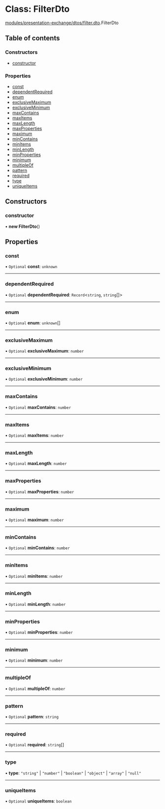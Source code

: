 # Class: FilterDto

[modules/presentation-exchange/dtos/filter.dto](../modules/modules_presentation_exchange_dtos_filter_dto.md).FilterDto

## Table of contents

### Constructors

- [constructor](modules_presentation_exchange_dtos_filter_dto.FilterDto.md#constructor)

### Properties

- [const](modules_presentation_exchange_dtos_filter_dto.FilterDto.md#const)
- [dependentRequired](modules_presentation_exchange_dtos_filter_dto.FilterDto.md#dependentrequired)
- [enum](modules_presentation_exchange_dtos_filter_dto.FilterDto.md#enum)
- [exclusiveMaximum](modules_presentation_exchange_dtos_filter_dto.FilterDto.md#exclusivemaximum)
- [exclusiveMinimum](modules_presentation_exchange_dtos_filter_dto.FilterDto.md#exclusiveminimum)
- [maxContains](modules_presentation_exchange_dtos_filter_dto.FilterDto.md#maxcontains)
- [maxItems](modules_presentation_exchange_dtos_filter_dto.FilterDto.md#maxitems)
- [maxLength](modules_presentation_exchange_dtos_filter_dto.FilterDto.md#maxlength)
- [maxProperties](modules_presentation_exchange_dtos_filter_dto.FilterDto.md#maxproperties)
- [maximum](modules_presentation_exchange_dtos_filter_dto.FilterDto.md#maximum)
- [minContains](modules_presentation_exchange_dtos_filter_dto.FilterDto.md#mincontains)
- [minItems](modules_presentation_exchange_dtos_filter_dto.FilterDto.md#minitems)
- [minLength](modules_presentation_exchange_dtos_filter_dto.FilterDto.md#minlength)
- [minProperties](modules_presentation_exchange_dtos_filter_dto.FilterDto.md#minproperties)
- [minimum](modules_presentation_exchange_dtos_filter_dto.FilterDto.md#minimum)
- [multipleOf](modules_presentation_exchange_dtos_filter_dto.FilterDto.md#multipleof)
- [pattern](modules_presentation_exchange_dtos_filter_dto.FilterDto.md#pattern)
- [required](modules_presentation_exchange_dtos_filter_dto.FilterDto.md#required)
- [type](modules_presentation_exchange_dtos_filter_dto.FilterDto.md#type)
- [uniqueItems](modules_presentation_exchange_dtos_filter_dto.FilterDto.md#uniqueitems)

## Constructors

### constructor

• **new FilterDto**()

## Properties

### const

• `Optional` **const**: `unknown`

___

### dependentRequired

• `Optional` **dependentRequired**: `Record`<`string`, `string`[]\>

___

### enum

• `Optional` **enum**: `unknown`[]

___

### exclusiveMaximum

• `Optional` **exclusiveMaximum**: `number`

___

### exclusiveMinimum

• `Optional` **exclusiveMinimum**: `number`

___

### maxContains

• `Optional` **maxContains**: `number`

___

### maxItems

• `Optional` **maxItems**: `number`

___

### maxLength

• `Optional` **maxLength**: `number`

___

### maxProperties

• `Optional` **maxProperties**: `number`

___

### maximum

• `Optional` **maximum**: `number`

___

### minContains

• `Optional` **minContains**: `number`

___

### minItems

• `Optional` **minItems**: `number`

___

### minLength

• `Optional` **minLength**: `number`

___

### minProperties

• `Optional` **minProperties**: `number`

___

### minimum

• `Optional` **minimum**: `number`

___

### multipleOf

• `Optional` **multipleOf**: `number`

___

### pattern

• `Optional` **pattern**: `string`

___

### required

• `Optional` **required**: `string`[]

___

### type

• **type**: ``"string"`` \| ``"number"`` \| ``"boolean"`` \| ``"object"`` \| ``"array"`` \| ``"null"``

___

### uniqueItems

• `Optional` **uniqueItems**: `boolean`
